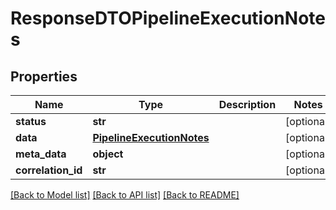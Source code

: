 # ResponseDTOPipelineExecutionNotes

## Properties
Name | Type | Description | Notes
------------ | ------------- | ------------- | -------------
**status** | **str** |  | [optional] 
**data** | [**PipelineExecutionNotes**](PipelineExecutionNotes.md) |  | [optional] 
**meta_data** | **object** |  | [optional] 
**correlation_id** | **str** |  | [optional] 

[[Back to Model list]](../README.md#documentation-for-models) [[Back to API list]](../README.md#documentation-for-api-endpoints) [[Back to README]](../README.md)


